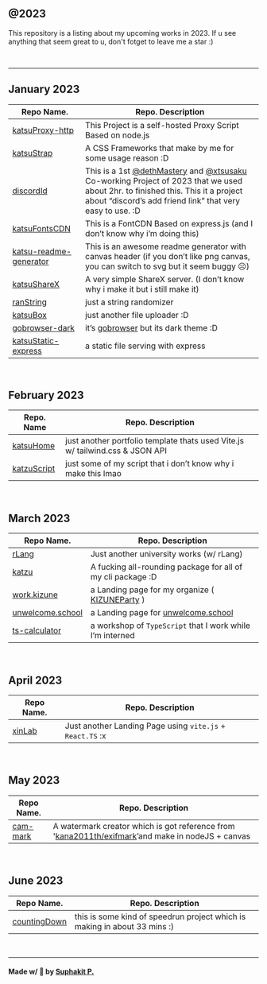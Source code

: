 ## @2023

This repository is a listing about my upcoming works in 2023. If u see anything that seem great to u, don't fotget to leave me a star :)

<br />
<hr />

## January 2023
<table>
  <thead>
    <tr>
      <th>Repo Name.</th>
      <th>Repo. Description</th>
    </tr>
  </thead>
  <tbody>
    <tr>
      <td>
        <a href="https://github.com/katzEco/katsuProxy-http" target="_blank">
          katsuProxy-http
        </a>
      </td>
      <td>
        This Project is a self-hosted Proxy Script Based on node.js
      </td>
    </tr>
    <tr>
      <td><a href="https://dethmastery.github.io/katsuStrap/">katsuStrap</a></td>
      <td>A CSS Frameworks that make by me for some usage reason :D</td>
    </tr>
    <tr>
      <td><a href="https://did.000198.xyz/">discordId</a></td>
      <td>This is a 1st <a href="https://github.com/dethmastery">@dethMastery</a> and <a
          href="https://github.com/xtsusaku">@xtsusaku</a> Co-working Project of 2023 that we used about 2hr. to
        finished this. This it a project about “discord’s add friend link” that very easy to use. :D</td>
    </tr>
    <tr>
      <td><a href="https://cdn.katsuragi.cyou">katsuFontsCDN</a></td>
      <td>This is a FontCDN Based on express.js (and I don’t know why i’m doing this)</td>
    </tr>
    <tr>
      <td><a href="https://github.com/katzEco/katsu-readme-gen/">katsu-readme-generator</a></td>
      <td>This is an awesome readme generator with canvas header (if you don’t like png canvas, you can switch to svg
        but it seem buggy ☹️)</td>
    </tr>
    <tr>
      <td><a href="https://github.com/katzEco/katsuShareX">katsuShareX</a></td>
      <td>A very simple ShareX server. (I don’t know why i make it but i still make it)</td>
    </tr>
    <tr>
      <td><a href="https://github.com/KIZUNEParty/ranString">ranString</a></td>
      <td>just a string randomizer</td>
    </tr>
    <tr>
      <td><a href="https://upload.katsuragi.cyou/">katsuBox</a></td>
      <td>just another file uploader :D</td>
    </tr>
    <tr>
      <td><a href="https://github.com/katsuDocker/gobrowser-dark">gobrowser-dark</a></td>
      <td>it’s <a href="https://github.com/xataz/gobrowser">gobrowser</a> but its dark theme :D</td>
    </tr>
    <tr>
      <td><a href="https://github.com/katzEco/katsuStatic-express/">katsuStatic-express</a></td>
      <td>a static file serving with express</td>
    </tr>
  </tbody>
</table>

<br />

## February 2023
<table>
  <thead>
    <tr>
      <th>Repo. Name</th>
      <th>Repo. Description</th>
    </tr>
  </thead>
  <tbody>
    <tr>
      <td><a href="https://github.com/katzEco/katsuHome-vite-vanilla">katsuHome</a></td>
      <td>just another portfolio template thats used Vite.js w/ tailwind.css &amp; JSON API</td>
    </tr>
    <tr>
      <td><a href="https://github.com/katzEco/katzuScript">katzuScript</a></td>
      <td>just some of my script that i don’t know why i make this lmao</td>
    </tr>
  </tbody>
</table>

<br />

## March 2023
<table>
  <thead>
    <tr>
      <th>Repo Name.</th>
      <th>Repo. Description</th>
    </tr>
  </thead>
  <tbody>
    <tr>
      <td><a href="https://github.com/dethMastery/rLang">rLang</a></td>
      <td>Just another university works (w/ rLang)</td>
    </tr>
    <tr>
      <td><a href="https://github.com/katzEco/katzu">katzu</a></td>
      <td>A fucking all-rounding package for all of my cli package :D</td>
    </tr>
    <tr>
      <td><a href="https://kizune.caffe.quest">work.kizune</a></td>
      <td>a Landing page for my organize ( <a href="https://github.com/KIZUNEParty">KIZUNEParty</a> )</td>
    </tr>
    <tr>
      <td><a href="https://unwelcome.school">unwelcome.school</a></td>
      <td>a Landing page for <a href="https://unwelcome.school">unwelcome.school</a></td>
    </tr>
    <tr>
      <td><a href="https://github.com/dethMastery/ts-calculator">ts-calculator</a></td>
      <td>a workshop of <code>TypeScript</code> that I work while I’m interned</td>
    </tr>
  </tbody>
</table>

<br />

## April 2023
<table>
  <thead>
    <tr>
      <th>Repo Name.</th>
      <th>Repo. Description</th>
    </tr>
  </thead>
  <tbody>
    <tr>
      <td><a href="https://github.com/xinLaboratory/xinLab">xinLab</a></td>
      <td>Just another Landing Page using <code>vite.js</code> + <code>React.TS</code> :x</td>
    </tr>
  </tbody>
</table>

<br />

## May 2023
<table>
  <thead>
    <tr>
      <th>Repo Name.</th>
      <th>Repo. Description</th>
    </tr>
  </thead>
  <tbody>
    <tr>
      <td><a href="https://github.com/dethMastery/canvas-watermark">cam-mark</a></td>
      <td>A watermark creator which is got reference from '<a
          href="https://github.com/kana2011th/exifmark">kana2011th/exifmark</a>’and make in nodeJS + canvas</td>
    </tr>
  </tbody>
</table>

<br />

## June 2023
<table>
  <thead>
    <tr>
      <th>Repo Name.</th>
      <th>Repo. Description</th>
    </tr>
  </thead>
  <tbody>
    <tr>
      <td><a href="https://github.com/dethMastery/countingDown">countingDown</a></td>
      <td>this is some kind of speedrun project which is making in about 33 mins :)</td>
    </tr>
  </tbody>
</table>

<br />
<hr />

#### Made w/ 🤍 by [Suphakit P.](https://suphakit.net/)
